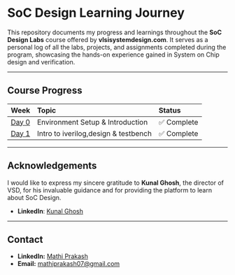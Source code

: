 # SoC Design Learning Journey

This repository documents my progress and learnings throughout the **SoC Design Labs** course offered by **vlsisystemdesign.com**. It serves as a personal log of all the labs, projects, and assignments completed during the program, showcasing the hands-on experience gained in System on Chip design and verification.

---

## Course Progress

| Week   | Topic                                | Status      |
| :----- | :----------------------------------- | :---------- |
| [Day 0](Week0/README.md) | Environment Setup & Introduction| ✅ Complete |
| [Day 1](Week1/day1.md) | Intro to iverilog,design & testbench | ✅ Complete |

---

## Acknowledgements

I would like to express my sincere gratitude to **Kunal Ghosh**, the director of VSD, for his invaluable guidance and for providing the platform to learn about SoC Design.

- **LinkedIn**: [Kunal Ghosh](https://www.linkedin.com/in/kunal-ghosh-vlsisystemdesign-com-28084836/)

---

## Contact

- **LinkedIn:** [Mathi Prakash](https://www.linkedin.com/in/mathiprakash07/)
- **Email:** [mathiprakash07@gmail.com](mathiprakash07@gmail.com)
